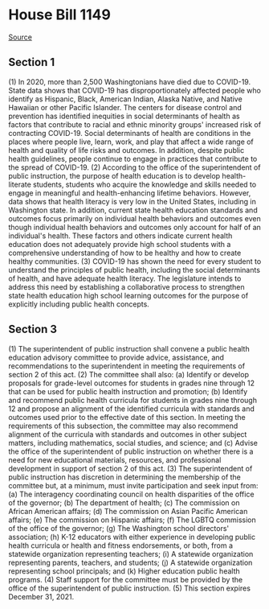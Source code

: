 # House Bill 1149

[Source](http://lawfilesext.leg.wa.gov/biennium/2021-22/Xml/Bills/House%20Bills/1149.xml)
## Section 1
(1) In 2020, more than 2,500 Washingtonians have died due to COVID-19. State data shows that COVID-19 has disproportionately affected people who identify as Hispanic, Black, American Indian, Alaska Native, and Native Hawaiian or other Pacific Islander. The centers for disease control and prevention has identified inequities in social determinants of health as factors that contribute to racial and ethnic minority groups' increased risk of contracting COVID-19. Social determinants of health are conditions in the places where people live, learn, work, and play that affect a wide range of health and quality of life risks and outcomes. In addition, despite public health guidelines, people continue to engage in practices that contribute to the spread of COVID-19.
(2) According to the office of the superintendent of public instruction, the purpose of health education is to develop health-literate students, students who acquire the knowledge and skills needed to engage in meaningful and health-enhancing lifetime behaviors. However, data shows that health literacy is very low in the United States, including in Washington state. In addition, current state health education standards and outcomes focus primarily on individual health behaviors and outcomes even though individual health behaviors and outcomes only account for half of an individual's health. These factors and others indicate current health education does not adequately provide high school students with a comprehensive understanding of how to be healthy and how to create healthy communities.
(3) COVID-19 has shown the need for every student to understand the principles of public health, including the social determinants of health, and have adequate health literacy. The legislature intends to address this need by establishing a collaborative process to strengthen state health education high school learning outcomes for the purpose of explicitly including public health concepts.

## Section 3
(1) The superintendent of public instruction shall convene a public health education advisory committee to provide advice, assistance, and recommendations to the superintendent in meeting the requirements of section 2 of this act.
(2) The committee shall also:
(a) Identify or develop proposals for grade-level outcomes for students in grades nine through 12 that can be used for public health instruction and promotion;
(b) Identify and recommend public health curricula for students in grades nine through 12 and propose an alignment of the identified curricula with standards and outcomes used prior to the effective date of this section. In meeting the requirements of this subsection, the committee may also recommend alignment of the curricula with standards and outcomes in other subject matters, including mathematics, social studies, and science; and
(c) Advise the office of the superintendent of public instruction on whether there is a need for new educational materials, resources, and professional development in support of section 2 of this act.
(3) The superintendent of public instruction has discretion in determining the membership of the committee but, at a minimum, must invite participation and seek input from:
(a) The interagency coordinating council on health disparities of the office of the governor;
(b) The department of health;
(c) The commission on African American affairs;
(d) The commission on Asian Pacific American affairs;
(e) The commission on Hispanic affairs;
(f) The LGBTQ commission of the office of the governor;
(g) The Washington school directors' association;
(h) K-12 educators with either experience in developing public health curricula or health and fitness endorsements, or both, from a statewide organization representing teachers;
(i) A statewide organization representing parents, teachers, and students;
(j) A statewide organization representing school principals; and
(k) Higher education public health programs.
(4) Staff support for the committee must be provided by the office of the superintendent of public instruction.
(5) This section expires December 31, 2021.

